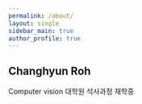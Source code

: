 ```yaml
---
permalink: /about/
layout: single
sidebar_main: true
author_profile: true
---
```


## Changhyun Roh

Computer vision 대학원 석사과정 재학중

